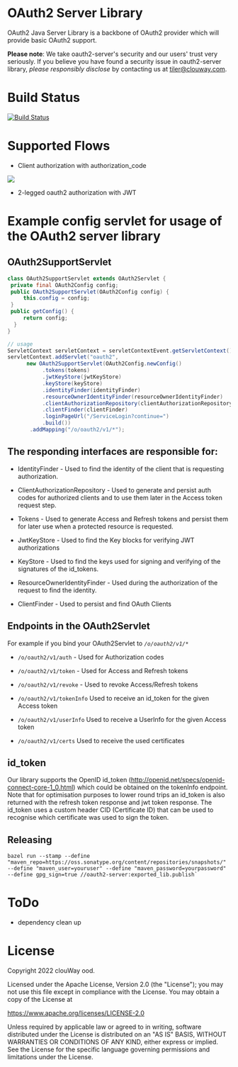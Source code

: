 # OAuth2 Server Library
OAuth2 Java Server Library is a backbone of OAuth2 provider which will provide basic OAuth2 support.    

**Please note**: We take oauth2-server's security and our users' trust very seriously. If you believe you have found a security issue in oauth2-server library, _please responsibly disclose_ by contacting us at [tiler@clouway.com](mailto:tiler@clouway.com).

# Build Status
[![Build Status](https://travis-ci.org/clouway/oauth2-server.svg)](https://travis-ci.org/clouway/oauth2-server)

# Supported Flows
 * Client authorization with authorization_code
 
 ![](doc/abstract_protocol_flow.png)
 
 * 2-legged oauth2 authorization with JWT
 
 # Example config servlet for usage of the OAuth2 server library
 ## OAuth2SupportServlet
 ```Java
class OAuth2SupportServlet extends OAuth2Servlet {
  private final OAuth2Config config;
  public OAuth2SupportServlet(OAuth2Config config) {
      this.config = config;
  }
  public getConfig() {
      return config;
   }
}

// usage
ServletContext servletContext = servletContextEvent.getServletContext();
servletContext.addServlet("oauth2", 
       new OAuth2SupportServlet(OAuth2Config.newConfig()
            .tokens(tokens)
            .jwtKeyStore(jwtKeyStore)
            .keyStore(keyStore)
            .identityFinder(identityFinder)
            .resourceOwnerIdentityFinder(resourceOwnerIdentityFinder)
            .clientAuthorizationRepository(clientAuthorizationRepository)
            .clientFinder(clientFinder)
            .loginPageUrl("/ServiceLogin?continue=")
            .build())
        .addMapping("/o/oauth2/v1/*");
 
 ```

## The responding interfaces are responsible for:

* IdentityFinder - Used to find the identity of the client that is requesting authorization. 

* ClientAuthorizationRepository - Used to generate and persist auth codes for authorized clients and to use them later in the Access token request step.

* Tokens - Used to generate Access and Refresh tokens and persist them for later use when a protected resource is requested. 

* JwtKeyStore - Used to find the Key blocks for verifying JWT authorizations

* KeyStore - Used to find the keys used for signing and verifying of the signatures of the id_tokens.

* ResourceOwnerIdentityFinder - Used during the authorization of the request to find the identity.
   
* ClientFinder - Used to persist and find OAuth Clients 


## Endpoints in the OAuth2Servlet

For example if you bind your OAuth2Servlet to *`/o/oauth2/v1/*`* 
* `/o/oauth2/v1/auth` - Used for Authorization codes

* `/o/oauth2/v1/token` - Used for Access and Refresh tokens

* `/o/oauth2/v1/revoke` - Used to revoke Access/Refresh tokens

* `/o/oauth2/v1/tokenInfo` Used to receive an id_token for the given Access token

* `/o/oauth2/v1/userInfo` Used to receive a UserInfo for the given Access token

* `/o/oauth2/v1/certs` Used to receive the used certificates

## id_token
Our library supports the OpenID id_token (http://openid.net/specs/openid-connect-core-1_0.html) which could be obtained on the tokenInfo endpoint. Note that for optimisation purposes to lower round trips an id_token is also returned with the refresh token response and jwt token response. The id_token uses a custom header CID (Certificate ID) that can be used to recognise which certificate was used to sign the token.

## Releasing
```
bazel run --stamp --define "maven_repo=https://oss.sonatype.org/content/repositories/snapshots/" --define "maven_user=youruser" --define "maven_password=yourpassword"  --define gpg_sign=true //oauth2-server:exported_lib.publish`
```

# ToDo
 * dependency clean up

# License
Copyright 2022 clouWay ood.

Licensed under the Apache License, Version 2.0 (the "License");
you may not use this file except in compliance with the License.
You may obtain a copy of the License at

   https://www.apache.org/licenses/LICENSE-2.0

Unless required by applicable law or agreed to in writing, software
distributed under the License is distributed on an "AS IS" BASIS,
WITHOUT WARRANTIES OR CONDITIONS OF ANY KIND, either express or implied.
See the License for the specific language governing permissions and
limitations under the License.

